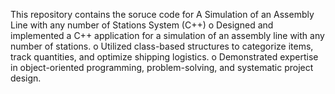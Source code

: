 This repository contains the soruce code for A Simulation of an Assembly Line with any number of Stations System (C++)
o	Designed and implemented a C++ application for a simulation of an assembly line with any number of stations.
o	Utilized class-based structures to categorize items, track quantities, and optimize shipping logistics.
o	Demonstrated expertise in object-oriented programming, problem-solving, and systematic project design.

